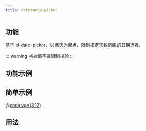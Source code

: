 ```yaml
---
title: daterange-picker
---
```


## 功能

基于 el-date-picker，以当天为起点，限制指定天数范围的日期选择。

::: warning
初始值不做限制校验
:::

## 功能示例

<Example />

## 简单示例

<Simple />

@[code vue{3,12}](@/components/daterange-picker/docs/simple.vue)

## 用法

<Usage />

<script setup>
import Example from "@/components/daterange-picker/docs/example.vue";
import Simple from "@/components/daterange-picker/docs/simple.vue";
import Usage from "@/components/daterange-picker/docs/usage.vue";
</script>
